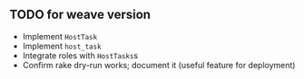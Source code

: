 ## TODO for weave version

* Implement `HostTask`
* Implement `host_task`
* Integrate roles with `HostTasks`s
* Confirm rake dry-run works; document it (useful feature for deployment)
